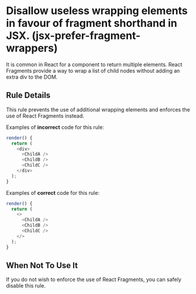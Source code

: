 # Disallow useless wrapping elements in favour of fragment shorthand in JSX. (jsx-prefer-fragment-wrappers)

It is common in React for a component to return multiple elements. React Fragments provide a way to wrap a list of child nodes without adding an extra div to the DOM.

## Rule Details

This rule prevents the use of additional wrapping elements and enforces the use of React Fragments instead.

Examples of **incorrect** code for this rule:

```js
render() {
  return (
    <div>
      <ChildA />
      <ChildB />
      <ChildC />
    </div>
  );
}
```

Examples of **correct** code for this rule:

```js
render() {
  return (
    <>
      <ChildA />
      <ChildB />
      <ChildC />
    </>
  );
}
```

## When Not To Use It

If you do not wish to enforce the use of React Fragments, you can safely disable this rule.
